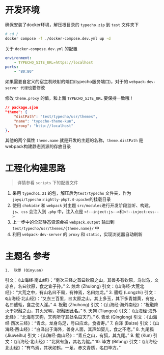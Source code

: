# 开发环境

确保安装了docker环境，解压根目录的 `typecho.zip` 到 `test` 文件夹下

```sh
# cd /
docker compose -f ./docker-compose.dev.yml up -d
```

关于 `docker-compose.dev.yml` 的配置

```yml
environment:
	- TYPECHO_SITE_URL=https://localhost
ports:
	- "80:80"
```

如果需要自定义的宿主机映射的端口(typecho服务端口)，对于的 `webpack-dev-server 代理`也要修改

修改 `theme.proxy` 的值，和上面 `TYPECHO_SITE_URL` 要保持一致哦！

```json
// package.sjon
"theme": {
	"distPath": "test/typecho/usr/themes",
	"name": "typecho-theme-kun",
	"proxy": "http://localhost"
},
```

其他的两个属性 `theme.name` 就是开发的主题的名称，`theme.distPath` 是webpack构建静态资源的存放目录

# 工程化构建思路

> 详情参看 `scripts` 下的配置文件

1. 采用 `typecho1.21` 的包，解压后为`test/typecho` 文件夹，作为 `joyqi/typecho:nightly-php7.4-apache`的挂载目录
2. 使用 `chokidar` 和 `webpack` 对主题 `src/modules`进行开发阶段监听、构建。`js`、`css` 会注入到 `.php` 中，注入点是 `<!--inject:js-->`和`<!--inject:css-->`
3. 上一步中的全部静态资源会被 `webpack.output` 输出到 `test/typecho/usr/themes/{theme.name}/` 中
4. 利用 `webpack-dev-server` 的 `proxy` 和 `static`，实现浏览器自动刷新


# 主题名 参考

	1.	钦原 (Qinyuan)
引文：《山海经·南山经》：“南次三经之首曰钦原之山，其兽多有钦原，鸟似乌，文赤白，名曰钦原，食之宜子孙。”
	2.	烛龙 (Zhulong)
引文：《山海经·大荒北经》：“大荒之中，有山名曰不周，有神焉，名曰烛龙。”
	3.	蠪蛭 (Longzhi)
引文：《山海经·北山经》：“又东三百里，曰太原之山，其上多玉，其下多青雄黄，有蛇，名曰蠪蛭，食之使人淫。”
	4.	祝融 (Zhuhong)
引文：《山海经·海外南经》：“祝融降火于祝融之山，其火光明，祝融因此名。”
	5.	天狗 (Tiangou)
引文：《山海经·海外北经》：“北海有天狗，天狗所守其处名曰天门。”
	6.	青龙 (Qinglong)
引文：《山海经·西次三经》：“青龙，龙身鸟足，号曰应龙，食者寿。”
	7.	白泽 (Baize)
引文：《山海经·西山经》：“白泽出于海外，兽身人面，其声如婴儿，食之不老。”
	8.	九尾狐 (Jiuweihu)
引文：《山海经·南山经》：“青丘之山，有狐，其九尾。”
	9.	鲲 (Kun)
引文：《山海经·北山经》：“北冥有鱼，其名为鲲。”
	10.	毕方 (Bifang)
引文：《山海经·北山经》：“有鸟焉，其状如鹤，一足，赤文青质，名曰毕方。”